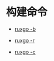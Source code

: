 # 构建命令

* [ruxgo -b](./ruxgo-build.md)

* [ruxgo -r](./ruxgo-run.md)

* [ruxgo -c](./ruxgo-clean.md)